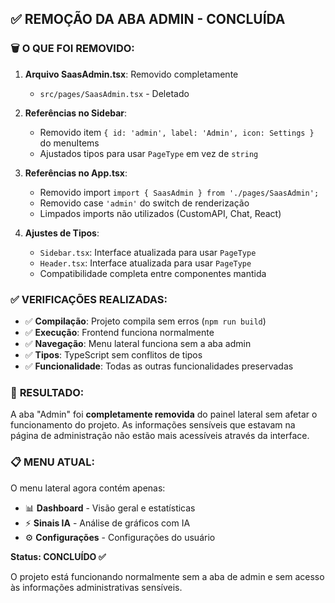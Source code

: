 ## ✅ REMOÇÃO DA ABA ADMIN - CONCLUÍDA

### 🗑️ **O QUE FOI REMOVIDO:**

1. **Arquivo SaasAdmin.tsx**: Removido completamente
   - `src/pages/SaasAdmin.tsx` - Deletado

2. **Referências no Sidebar**:
   - Removido item `{ id: 'admin', label: 'Admin', icon: Settings }` do menuItems
   - Ajustados tipos para usar `PageType` em vez de `string`

3. **Referências no App.tsx**:
   - Removido import `import { SaasAdmin } from './pages/SaasAdmin';`
   - Removido case `'admin'` do switch de renderização
   - Limpados imports não utilizados (CustomAPI, Chat, React)

4. **Ajustes de Tipos**:
   - `Sidebar.tsx`: Interface atualizada para usar `PageType`
   - `Header.tsx`: Interface atualizada para usar `PageType`
   - Compatibilidade completa entre componentes mantida

### ✅ **VERIFICAÇÕES REALIZADAS:**

- ✅ **Compilação**: Projeto compila sem erros (`npm run build`)
- ✅ **Execução**: Frontend funciona normalmente
- ✅ **Navegação**: Menu lateral funciona sem a aba admin
- ✅ **Tipos**: TypeScript sem conflitos de tipos
- ✅ **Funcionalidade**: Todas as outras funcionalidades preservadas

### 🎯 **RESULTADO:**

A aba "Admin" foi **completamente removida** do painel lateral sem afetar o funcionamento do projeto. As informações sensíveis que estavam na página de administração não estão mais acessíveis através da interface.

### 📋 **MENU ATUAL:**

O menu lateral agora contém apenas:
- 📊 **Dashboard** - Visão geral e estatísticas
- ⚡ **Sinais IA** - Análise de gráficos com IA
- ⚙️ **Configurações** - Configurações do usuário

**Status: CONCLUÍDO ✅**

O projeto está funcionando normalmente sem a aba de admin e sem acesso às informações administrativas sensíveis.
